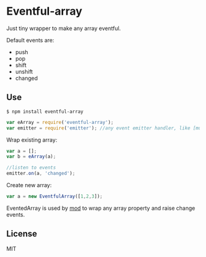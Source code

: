 # Eventful-array

Just tiny wrapper to make any array eventful.

Default events are:
* push
* pop
* shift
* unshift
* changed


## Use

`$ npm install eventful-array`


```js
var eArray = require('eventful-array');
var emitter = require('emitter'); //any event emitter handler, like [muevents]() etc
```

Wrap existing array:

```js
var a = [];
var b = eArray(a);

//listen to events
emitter.on(a, 'changed');

```

Create new array:

```js
var a = new EventfulArray([1,2,3]);
```



EventedArray is used by [mod]() to wrap any array property and raise change events.


## License

MIT
